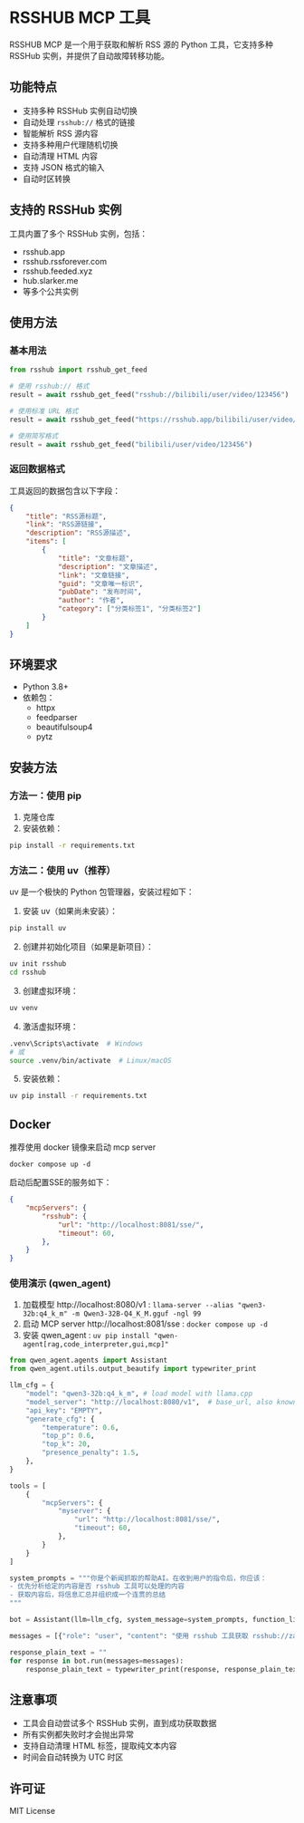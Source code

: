 # RSSHUB MCP 工具

RSSHUB MCP 是一个用于获取和解析 RSS 源的 Python 工具，它支持多种 RSSHub 实例，并提供了自动故障转移功能。

## 功能特点

- 支持多种 RSSHub 实例自动切换
- 自动处理 `rsshub://` 格式的链接
- 智能解析 RSS 源内容
- 支持多种用户代理随机切换
- 自动清理 HTML 内容
- 支持 JSON 格式的输入
- 自动时区转换

## 支持的 RSSHub 实例

工具内置了多个 RSSHub 实例，包括：
- rsshub.app
- rsshub.rssforever.com
- rsshub.feeded.xyz
- hub.slarker.me
- 等多个公共实例

## 使用方法

### 基本用法

```python
from rsshub import rsshub_get_feed

# 使用 rsshub:// 格式
result = await rsshub_get_feed("rsshub://bilibili/user/video/123456")

# 使用标准 URL 格式
result = await rsshub_get_feed("https://rsshub.app/bilibili/user/video/123456")

# 使用简写格式
result = await rsshub_get_feed("bilibili/user/video/123456")
```

### 返回数据格式

工具返回的数据包含以下字段：

```json
{
    "title": "RSS源标题",
    "link": "RSS源链接",
    "description": "RSS源描述",
    "items": [
        {
            "title": "文章标题",
            "description": "文章描述",
            "link": "文章链接",
            "guid": "文章唯一标识",
            "pubDate": "发布时间",
            "author": "作者",
            "category": ["分类标签1", "分类标签2"]
        }
    ]
}
```

## 环境要求

- Python 3.8+
- 依赖包：
  - httpx
  - feedparser
  - beautifulsoup4
  - pytz

## 安装方法

### 方法一：使用 pip

1. 克隆仓库
2. 安装依赖：
```bash
pip install -r requirements.txt
```

### 方法二：使用 uv（推荐）

uv 是一个极快的 Python 包管理器，安装过程如下：

1. 安装 uv（如果尚未安装）：
```bash
pip install uv
```

2. 创建并初始化项目（如果是新项目）：
```bash
uv init rsshub
cd rsshub
```

3. 创建虚拟环境：
```bash
uv venv
```

4. 激活虚拟环境：
```bash
.venv\Scripts\activate  # Windows
# 或
source .venv/bin/activate  # Linux/macOS
```

5. 安装依赖：
```bash
uv pip install -r requirements.txt
```

## Docker

推荐使用 docker 镜像来启动 mcp server

`docker compose up -d`

启动后配置SSE的服务如下：

```json
{
    "mcpServers": {
        "rsshub": {
            "url": "http://localhost:8081/sse/",
            "timeout": 60,
        },
    }
}
```

### 使用演示 (qwen_agent)

1. 加载模型 http://localhost:8080/v1 : `llama-server --alias "qwen3-32b:q4_k_m" -m Qwen3-32B-Q4_K_M.gguf -ngl 99`
2. 启动 MCP server http://localhost:8081/sse : `docker compose up -d`
3. 安装 qwen_agent : `uv pip install "qwen-agent[rag,code_interpreter,gui,mcp]"`

```py
from qwen_agent.agents import Assistant
from qwen_agent.utils.output_beautify import typewriter_print

llm_cfg = {
    "model": "qwen3-32b:q4_k_m", # load model with llama.cpp
    "model_server": "http://localhost:8080/v1",  # base_url, also known as api_base
    "api_key": "EMPTY",
    "generate_cfg": {
        "temperature": 0.6,
        "top_p": 0.6,
        "top_k": 20,
        "presence_penalty": 1.5,
    },
}

tools = [
    {
        "mcpServers": {
            "myserver": {
                "url": "http://localhost:8081/sse/",
                "timeout": 60,
            },
        }
    }
]

system_prompts = """你是个新闻抓取的帮助AI。在收到用户的指令后，你应该：
- 优先分析给定的内容是否 rsshub 工具可以处理的内容
- 获取内容后，将信息汇总并组织成一个连贯的总结
"""

bot = Assistant(llm=llm_cfg, system_message=system_prompts, function_list=tools)

messages = [{"role": "user", "content": "使用 rsshub 工具获取 rsshub://zaobao/realtime/world 的最新内容"}]

response_plain_text = ""
for response in bot.run(messages=messages):
    response_plain_text = typewriter_print(response, response_plain_text)
```

## 注意事项

- 工具会自动尝试多个 RSSHub 实例，直到成功获取数据
- 所有实例都失败时才会抛出异常
- 支持自动清理 HTML 标签，提取纯文本内容
- 时间会自动转换为 UTC 时区

## 许可证

MIT License 
